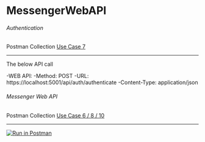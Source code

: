 # MessengerWebAPI


###### Authentication
Postman Collection
[Use Case 7](/RXMessengerAPI.docx)
________________________________________________

The below API call

-WEB API:
-Method: POST
-URL: https://localhost:5001/api/auth/authenticate
-Content-Type: application/json


###### Messenger Web API
Postman Collection
[Use Case 6 / 8 / 10](/RXMessengerAPI.docx)
________________________________________________




[![Run in Postman](https://run.pstmn.io/button.svg)](https://app.getpostman.com/run-collection/e2eddd8c625f17286b24)
